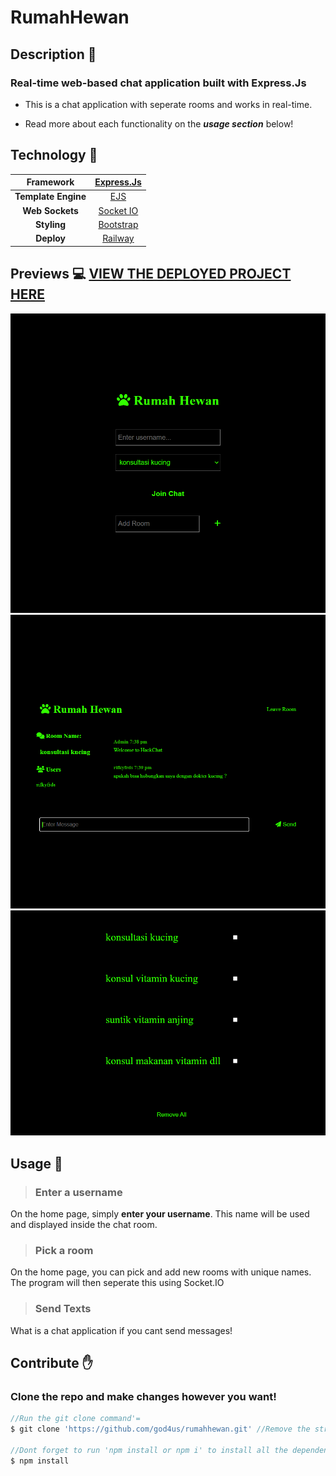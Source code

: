 # RumahHewan

## Description :bookmark_tabs:

### **Real-time web-based chat application built with Express.Js**

* This is a chat application with seperate rooms and works in real-time.

* Read more about each functionality on the ___usage section___ below!


## Technology :iphone:
|    **Framework**    |   [Express.Js](https://expressjs.com)   |
|:-------------------:|:-------------------------------------:|
| **Template Engine** |         [EJS](https://ejs.co)         |
|   **Web Sockets**   |     [Socket IO](https://socket.io)    |
|     **Styling**     | [Bootstrap](https://getbootstrap.com) |
|      **Deploy**     |    [Railway](https://www.railway.app)   |

## Previews :computer: [VIEW THE DEPLOYED PROJECT HERE](https://web-production-25986.up.railway.app)

![alt text](https://github.com/god4us/rumahhewan/blob/main/docs-assets/rumahhewan-home.png?raw=true)
![alt text](https://github.com/god4us/rumahhewan/blob/main/docs-assets/rumahhewan-main.png?raw=true)
![alt text](https://github.com/god4us/rumahhewan/blob/main/docs-assets/rumahhewan-admin_showroom.png?raw=true)
 
## Usage :wrench:

> ### __Enter a username__
On the home page, simply __enter your username__. This name will be used and displayed inside the chat room.

> ### __Pick a room__
On the home page, you can pick and add new rooms with unique names. The program will then seperate this using Socket.IO

> ### __Send Texts__
What is a chat application if you cant send messages!

## Contribute :raised_hand:

### Clone the repo and make changes however you want!
```js
//Run the git clone command'=
$ git clone 'https://github.com/god4us/rumahhewan.git' //Remove the strings (')

//Dont forget to run 'npm install or npm i' to install all the dependencies
$ npm install
```
